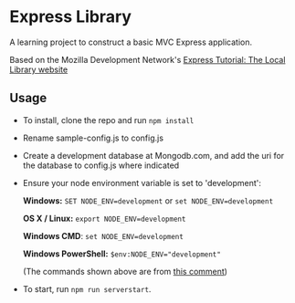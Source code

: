 # Express Library

A learning project to construct a basic MVC Express application.

Based on the Mozilla Development Network's [Express Tutorial: The Local Library website](https://developer.mozilla.org/en-US/docs/Learn/Server-side/Express_Nodejs/Tutorial_local_library_website) 

## Usage
* To install, clone the repo and run `npm install`
* Rename sample-config.js to config.js
* Create a development database at Mongodb.com, and add the uri for the database to config.js where indicated
* Ensure your node environment variable is set to 'development':

  __Windows:__
  `SET NODE_ENV=development`
  or
  `set NODE_ENV=development`

  __OS X / Linux:__
  `export NODE_ENV=development`

  __Windows CMD__:
  `set NODE_ENV=development`

  __Windows PowerShell:__
  `$env:NODE_ENV="development"`
  
  (The commands shown above are from [this comment](https://davidwalsh.name/node-environment-variables#comment-510249))
* To start, run `npm run serverstart`.

